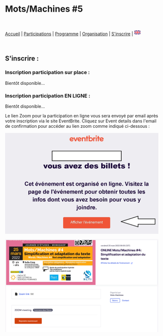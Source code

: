# Mots/Machines #5

<br>

[Accueil](https://motsmachines.github.io/2023/fr) | [Participations](https://motsmachines.github.io/2023/fr/cfp) | [Programme](https://motsmachines.github.io/2023/fr/program) | [Organisation](https://motsmachines.github.io/2023/fr/orga) | [S'inscrire](https://motsmachines.github.io/2023/fr/registration) | [<img src="EN.png" width="20">](https://motsmachines.github.io/2023/en/registration)

<br>

## S'inscrire :

### Inscription participation sur place :

Bientôt disponible...

### Inscription participation EN LIGNE :

Bientôt disponible...

Le lien Zoom pour la participation en ligne vous sera envoyé par email après votre inscription via le site EventBrite. Cliquez sur Event details dans l'email de confirmation pour accéder au lien zoom comme indiqué ci-dessous :

![e-mail](../eventbrite-zoom-link.jpg)

![zoom](../eventbrite-zoom-link-2.jpg)
